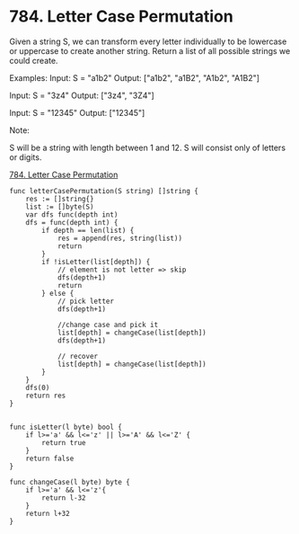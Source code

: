 # 784. Letter Case Permutation

Given a string S, we can transform every letter individually to be lowercase or uppercase to create another string.  Return a list of all possible strings we could create.

Examples:
Input: S = "a1b2"
Output: ["a1b2", "a1B2", "A1b2", "A1B2"]

Input: S = "3z4"
Output: ["3z4", "3Z4"]

Input: S = "12345"
Output: ["12345"]

Note:

S will be a string with length between 1 and 12.
S will consist only of letters or digits.

[784. Letter Case Permutation](https://leetcode.com/problems/letter-case-permutation/)


```golang
func letterCasePermutation(S string) []string {
    res := []string{}
    list := []byte(S)
    var dfs func(depth int)
    dfs = func(depth int) {
        if depth == len(list) {
            res = append(res, string(list))
            return
        }
        if !isLetter(list[depth]) {
            // element is not letter => skip
            dfs(depth+1)
            return
        } else {
            // pick letter
            dfs(depth+1)

            //change case and pick it
            list[depth] = changeCase(list[depth])
            dfs(depth+1)

            // recover
            list[depth] = changeCase(list[depth])
        }
    }
    dfs(0)
    return res
}


func isLetter(l byte) bool {
    if l>='a' && l<='z' || l>='A' && l<='Z' {
        return true
    }
    return false
}

func changeCase(l byte) byte {
    if l>='a' && l<='z'{
        return l-32
    }
    return l+32
}
```
